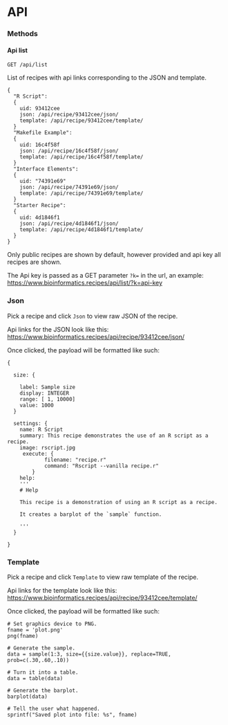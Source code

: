 # API

### Methods
#### Api list
    GET /api/list

List of recipes with api links corresponding to the JSON and template.

    {
      "R Script":
      {
        uid: 93412cee
        json: /api/recipe/93412cee/json/
        template: /api/recipe/93412cee/template/
      }
      "Makefile Example":
      {
        uid: 16c4f58f
        json: /api/recipe/16c4f58f/json/
        template: /api/recipe/16c4f58f/template/
      }
      "Interface Elements":
      {
        uid: "74391e69"
        json: /api/recipe/74391e69/json/
        template: /api/recipe/74391e69/template/
      }
      "Starter Recipe":
      {
        uid: 4d1846f1
        json: /api/recipe/4d1846f1/json/
        template: /api/recipe/4d1846f1/template/
      }
    }
Only public recipes are shown by default, however provided and api key all recipes are shown.

The Api key is passed as a GET parameter `?k=` in the url, an example: https://www.bioinformatics.recipes/api/list/?k=api-key

### Json

Pick a recipe and click `Json` to view raw JSON of the recipe.

Api links for the JSON look like this: https://www.bioinformatics.recipes/api/recipe/93412cee/json/

Once clicked, the payload will be formatted like such:

    {

      size: {
      
        label: Sample size
        display: INTEGER
        range: [ 1, 10000]
        value: 1000
      }

      settings: {
        name: R Script
        summary: This recipe demonstrates the use of an R script as a recipe.
        image: rscript.jpg
         execute: {
                filename: "recipe.r"
                command: "Rscript --vanilla recipe.r"
            }
        help:
        '''
        # Help

        This recipe is a demonstration of using an R script as a recipe.

        It creates a barplot of the `sample` function.

        '''
      }

    }

### Template

Pick a recipe and click `Template` to view raw template of the recipe. 

Api links for the template look like this: https://www.bioinformatics.recipes/api/recipe/93412cee/template/

Once clicked, the payload will be formatted like such:

    # Set graphics device to PNG.
    fname = 'plot.png'
    png(fname)

    # Generate the sample.
    data = sample(1:3, size={{size.value}}, replace=TRUE, prob=c(.30,.60,.10))

    # Turn it into a table.
    data = table(data)

    # Generate the barplot.
    barplot(data)

    # Tell the user what happened.
    sprintf("Saved plot into file: %s", fname)
